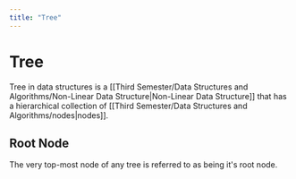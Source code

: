 ```yaml
---
title: "Tree"
---
```

# Tree
Tree in data structures is a [[Third Semester/Data Structures and Algorithms/Non-Linear Data Structure|Non-Linear Data Structure]] that has a hierarchical collection of [[Third Semester/Data Structures and Algorithms/nodes|nodes]].

## Root Node
The very top-most node of any tree is referred to as being it's root node.

